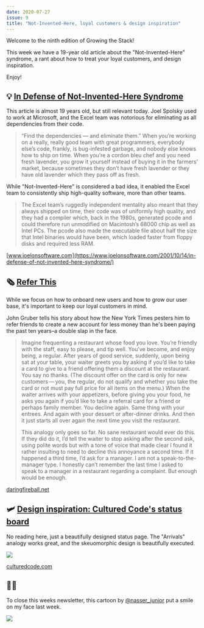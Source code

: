```yaml
---
date: 2020-07-27
issue: 9
title: "Not-Invented-Here, loyal customers & design inspiration"
---
```


Welcome to the ninth edition of Growing the Stack!

This week we have a 19-year old article about the "Not-Invented-Here" syndrome, a rant about how to treat your loyal customers, and design inspiration.

Enjoy!

## 💡 [In Defense of Not-Invented-Here Syndrome](https://www.joelonsoftware.com/2001/10/14/in-defense-of-not-invented-here-syndrome/)

This article is almost 19 years old, but still relevant today. Joel Spolsky used to work at Microsoft, and the Excel team was notorious for eliminating as all dependencies from their code.

> “Find the dependencies — and eliminate them.” When you’re working on a really, really good team with great programmers, everybody else’s code, frankly, is bug-infested garbage, and nobody else knows how to ship on time. When you’re a cordon bleu chef and you need fresh lavender, you grow it yourself instead of buying it in the farmers’ market, because sometimes they don’t have fresh lavender or they have old lavender which they pass off as fresh.

While "Not-Invented-Here" is considered a bad idea, it enabled the Excel team to consistently ship high-quality software, more than other teams.

> The Excel team’s ruggedly independent mentality also meant that they always shipped on time, their code was of uniformly high quality, and they had a compiler which, back in the 1980s, generated pcode and could therefore run unmodified on Macintosh’s 68000 chip as well as Intel PCs. The pcode also made the executable file about half the size that Intel binaries would have been, which loaded faster from floppy disks and required less RAM.

[www.joelonsoftware.com](https://www.joelonsoftware.com/2001/10/14/in-defense-of-not-invented-here-syndrome/)

## 🗞 [Refer This](https://daringfireball.net/2020/07/new_york_times_refer_this_dickbar)

While we focus on how to onboard new users and how to grow our user base, it's important to keep our loyal customers in mind.

John Gruber tells his story about how the New York Times pesters him to refer friends to create a new account for less money than he's been paying the past ten years–a double slap in the face.

> Imagine frequenting a restaurant whose food you love. You’re friendly with the staff, easy to please, and tip well. You’ve become, and enjoy being, a regular. After years of good service, suddenly, upon being sat at your table, your waiter greets you by asking if you’d like to take a card to give to a friend offering them a discount at the restaurant. You say no thanks. (The discount offer on the card is only for new customers — you, the regular, do not qualify and whether you take the card or not must pay full price for all items on the menu.) When the waiter arrives with your appetizers, before giving you your food, he asks you again if you’d like to take a referral card for a friend or perhaps family member. You decline again. Same thing with your entrees. And again with your dessert or after-dinner drinks. And then it just starts all over again the next time you visit the restaurant.
>
> This analogy only goes so far. No sane restaurant would ever do this. If they did do it, I’d tell the waiter to stop asking after the second ask, using polite words but with a tone of voice that made clear I found it rather insulting to need to decline this annoyance a second time. If it happened a third time, I’d ask for a manager. I am not a speak-to-the-manager type. I honestly can’t remember the last time I asked to speak to a manager in a restaurant regarding a complaint. But enough would be enough.

[daringfireball.net](https://daringfireball.net/2020/07/new_york_times_refer_this_dickbar)

## 🛩 [Design inspiration: Cultured Code's status board](https://culturedcode.com/status/)

No reading here, just a beautifully designed status page. The  "Arrivals" analogy works great, and the skeuomorphic design is beautifully executed.

![](https://mailcoach.growingthestack.io/static/cultured-code-status-board.jpg)

[culturedcode.com](https://culturedcode.com/status/)

## 👨‍🎨

To close this weeks newsletter, this cartoon by [@nasser_junior](http://twitter.com/nasser_junior) put a smile on my face last week.

![](https://mailcoach.growingthestack.io/static/nasser-junior-cartoon.jpeg)
